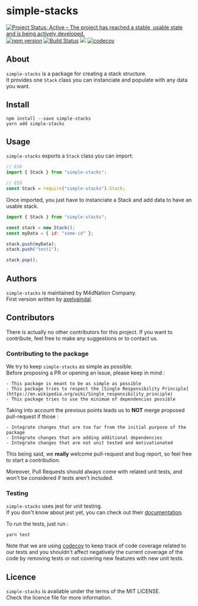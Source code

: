 # simple-stacks

[![Project Status: Active – The project has reached a stable, usable state and is being actively developed.](https://www.repostatus.org/badges/latest/active.svg)](https://www.repostatus.org/#active)
[![npm version](https://badge.fury.io/js/simple-stacks.svg)](https://badge.fury.io/js/simple-stacks)
[![Build Status](https://travis-ci.org/M4dNation/simple-stacks.png?branch=master)](https://travis-ci.org/M4dNation/simple-stacks) ![](https://david-dm.org/M4dNation/simple-stacks.svg) [![codecov](https://codecov.io/gh/M4dNation/simple-stacks/branch/develop/graph/badge.svg)](https://codecov.io/gh/M4dNation/simple-stacks)

## About

`simple-stacks` is a package for creating a stack structure.  
It provides one `Stack` class you can instanciate and populate with any data you want.

## Install

`npm install --save simple-stacks`  
`yarn add simple-stacks`

## Usage

`simple-stacks` exports a `Stack` class you can import:

```javascript
// ES6
import { Stack } from "simple-stacks";

// ES5
const Stack = require("simple-stacks").Stack;
```

Once imported, you just have to instanciate a Stack and add data to have an usable stack.

```javascript
import { Stack } from "simple-stacks";

const stack = new Stack();
const myData = { id: "some-id" };

stack.push(myData);
stack.push("test1");

stack.pop();
```

## Authors

`simple-stacks` is maintained by M4dNation Company.  
First version written by [axelvaindal](https://github.com/axelvaindal).

## Contributors

There is actually no other contributors for this project.
If you want to contribute, feel free to make any suggestions or to contact us.

### Contributing to the package

We try to keep `simple-stacks` as simple as possible.  
Before proposing a PR or opening an issue, please keep in mind :

    - This package is meant to be as simple as possible
    - This package tries to respect the [Single Responsibility Principle](https://en.wikipedia.org/wiki/Single_responsibility_principle)
    - This package tries to use the minimum of dependencies possible

Taking into account the previous points leads us to **NOT** merge proposed pull-request if those :

    - Integrate changes that are too far from the initial purpose of the package
    - Integrate changes that are adding additional dependencies
    - Integrate changes that are not unit tested and motivationated

This being said, we **really** welcome pull-request and bug report, so feel free to start a contribution.

Moreover, Pull Requests should always come with related unit tests, and won't be considered if tests aren't included.

### Testing

`simple-stacks` uses jest for unit testing.  
If you don't know about jest yet, you can check out their [documentation](https://jestjs.io/en/).

To run the tests, just run :

`yarn test`

Note that we are using [codecov](https://codecov.io) to keep track of code coverage related to our tests and you shouldn't affect negatively the current coverage of the code by removing tests or not covering new features with new unit tests.

## Licence

`simple-stacks` is available under the terms of the MIT LICENSE.  
Check the licence file for more information.
